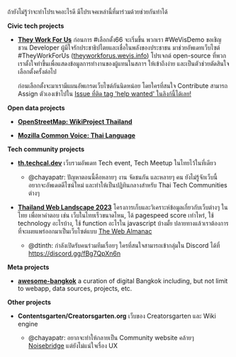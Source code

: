 ถ้ายังไม่รู้ว่าจะทำโปรเจคอะไรดี มีโปรเจคเหล่านี้ที่มาร่วมด้วยช่วยกันทำได้

**Civic tech projects**

- [**They Work For Us**](https://github.com/wevisdemo/they-work-for-us) ก่อนการ #เลือกตั้ง66 จะเริ่มขึ้น พวกเรา #WeVisDemo ขอเชิญชวน Developer ผู้มีใจรักประชาธิปไตยและเชื่อในพลังของประชาชน มาช่วยอัพเดทเว็บไซต์ #TheyWorkForUs ([theyworkforus.wevis.info](https://theyworkforus.wevis.info/)) โปรเจกต์ open-source ที่พวกเราตั้งใจทำขึ้นเพื่อแสดงข้อมูลการทำงานของผู้แทนในสภาฯ ให้เข้าถึงง่าย และเป็นตัวช่วยตัดสินใจเลือกตั้งครั้งต่อไป

  ก่อนเลือกตั้งจะมาเรามีแผนอัพเกรดเว็บไซต์กันนิดหน่อย โดยใครที่สนใจ Contribute สามารถ Assign ตัวเองเข้าไปใน [Issue ที่ติด tag 'help wanted' ในลิงก์นี้ได้เลย!](https://github.com/wevisdemo/they-work-for-us/milestone/1)

**Open data projects**

- [**OpenStreetMap: WikiProject Thailand**](https://wiki.openstreetmap.org/wiki/WikiProject_Thailand)

- [**Mozilla Common Voice: Thai Language**](https://commonvoice.mozilla.org/th)

**Tech community projects**

- [**th.techcal.dev**](https://th.techcal.dev) เว็บรวมอัพเดท Tech event, Tech Meetup ในไทยไว้ในที่เดียว

  - @chayapatr: ปัญหาตอนนี้คือหลายๆ งาน จัดชนกัน และหลายๆ คน ยังไม่รู้จักเว็บนี้ อยากจะอัพเดตดีไซน์ใหม่ และทำให้เป็นปฏิทินกลางสำหรับ Thai Tech Communities ต่างๆ

- [**Thailand Web Landscape 2023**](https://www.facebook.com/thangman22/posts/pfbid036LomKC46nndncwn2kYyxrtuXHUV4PS9Znzek4vXefEXbVRinYJXoubEPFRCWVkdjl) โครงการเก็บและวิเคราะห์ข้อมูลเกี่ยวกับเว็บต่างๆ ในไทย เพื่อหาคำตอบ เช่น เว็บในไทยเร็วขนาดไหน, ได้ pagespeed score เท่าไหร่, ใช้ technology อะไรบ้าง, ใช้ function อะไรใน javascript บ้างมั้ย ปลายทางแล้วเราต้องการ ที่จะเผยแพร่ออกมาเป็นเว็บไซต์แบบ [The Web Almanac](https://almanac.httparchive.org/en/2021/)

  - @dtinth: กำลังเปิดรับคนร่วมทีมเรื่อยๆ ใครที่สนใจสามารถเข้ากลุ่มใน Discord ได้ที่ <https://discord.gg/fBg7QpXn6n>

**Meta projects**

- [**awesome-bangkok**](https://github.com/wasdee/awesome-bangkok) a curation of digital Bangkok including, but not limit to webapp, data sources, projects, etc.

**Other projects**

- **Contentsgarten/Creatorsgarten.org** เว็บของ Creatorsgarten และ Wiki engine

  - @chayapatr: อยากจะทำให้กลายเป็น Community website คล้ายๆ [Noisebridge](https://www.noisebridge.net/wiki/Noisebridge) แต่ยังไม่แน่ใจเรื่อง UX
